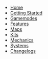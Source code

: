 * [Home](/)
* [Getting Started]()
* [Gamemodes]()
* [Features](/features/)
* [Maps]()
* [Kits](/kits/)
* [Mechanics](/mechanics/)
* [Systems](/systems/)
* [Changelogs](/changelogs/)

